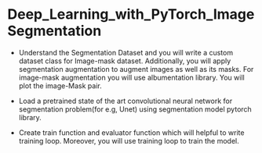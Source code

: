# Deep_Learning_with_PyTorch_ImageSegmentation

-  Understand the Segmentation Dataset and you will write a custom dataset class for Image-mask dataset. Additionally,  you will apply segmentation augmentation to augment images as well as its masks. For image-mask augmentation you will use albumentation library. You will plot the image-Mask pair.

- Load a pretrained state of the art convolutional neural network for segmentation problem(for e.g, Unet) using segmentation model pytorch library. 

- Create train function and evaluator function which will helpful to write training loop. Moreover, you will use training loop to train the model.
